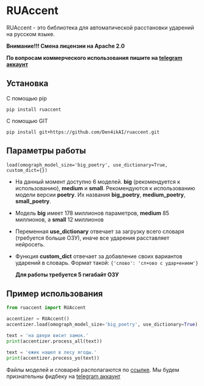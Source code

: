 # RUAccent

RUAccent - это библиотека для автоматической расстановки ударений на русском языке.

**Внимание!!! Смена лицензии на Apache 2.0**

**По вопросам коммерческого использования пишите на [telegram аккаунт](https://t.me/chckdskeasfsd)**
## Установка
   С помощью pip
   ```
   pip install ruaccent
   ```
   С помощью GIT
   ```
   pip install git+https://github.com/Den4ikAI/ruaccent.git
   ```
## Параметры работы

    load(omograph_model_size='big_poetry', use_dictionary=True, custom_dict={})

 - На данный момент доступно 6 моделей. **big** (рекомендуется к использованию), **medium** и **small**. Рекомендуются к использованию модели версии **poetry**. Их названия **big_poetry**, **medium_poetry**, **small_poetry**.
 - Модель **big** имеет 178 миллионов параметров, **medium** 85 миллионов, а **small** 12 миллионов
 - Переменная **use_dictionary** отвечает за загрузку всего словаря (требуется больше ОЗУ), иначе все ударения расставляет нейросеть. 
 - Функция **custom_dict** отвечает за добавление своих вариантов ударений в словарь. Формат такой: `{'слово': 'сл+ово с удар+ением'}`

    **Для работы требуется 5 гигабайт ОЗУ**
## Пример использования
```python
from ruaccent import RUAccent

accentizer = RUAccent()
accentizer.load(omograph_model_size='big_poetry', use_dictionary=True)

text = 'на двери висит замок.'
print(accentizer.process_all(text))

text = 'ежик нашел в лесу ягоды.'
print(accentizer.process_yo(text))
```

Файлы моделей и словарей располагаются по [ссылке](https://huggingface.co/ruaccent/accentuator). Мы будем признательны фидбеку на [telegram аккаунт](https://t.me/chckdskeasfsd)
